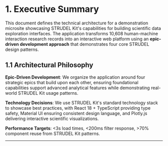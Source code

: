 # 1. Executive Summary

This document defines the technical architecture for a demonstration microsite showcasing STRUDEL Kit's capabilities for building scientific data exploration interfaces. The application transforms 10,608 human-machine interaction research records into an interactive web platform using an **epic-driven development approach** that demonstrates four core STRUDEL design patterns.

## 1.1 Architectural Philosophy

**Epic-Driven Development**: We organize the application around four strategic epics that build upon each other, ensuring foundational capabilities support advanced analytical features while demonstrating real-world STRUDEL Kit usage patterns.

**Technology Decisions**: We use STRUDEL Kit's standard technology stack to showcase best practices, with React 18 + TypeScript providing type safety, Material UI ensuring consistent design language, and Plotly.js delivering interactive scientific visualizations.

**Performance Targets**: <3s load times, <200ms filter response, >70% component reuse from STRUDEL Kit patterns.

---
